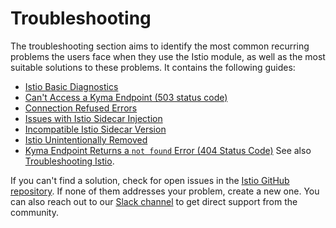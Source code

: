 # Troubleshooting

The troubleshooting section aims to identify the most common recurring problems the users face when they use the Istio module, as well as the most suitable solutions to these problems. It contains the following guides:
- [Istio Basic Diagnostics](./03-00-istio-basic-diagnostics.md)
- [Can't Access a Kyma Endpoint (503 status code)](./03-10-503-no-access.md)
- [Connection Refused Errors](./03-20-connection-refused.md)
- [Issues with Istio Sidecar Injection](./03-30-istio-no-sidecar.md)
- [Incompatible Istio Sidecar Version](./03-40-incompatible-istio-sidecar-version.md)
- [Istio Unintentionally Removed](./03-50-recovering-from-unintentional-istio-removal.md)
- [Kyma Endpoint Returns a `not found` Error (404 Status Code)](./03-60-404-on-istio-gateway.md)
See also [Troubleshooting Istio](https://github.com/istio/istio/wiki/Troubleshooting-Istio).

If you can't find a solution, check for open issues in the [Istio GitHub repository](https://github.com/kyma-project/istio/issues). If none of them addresses your problem, create a new one. You can also reach out to our [Slack channel](https://kyma-community.slack.com/) to get direct support from the community.